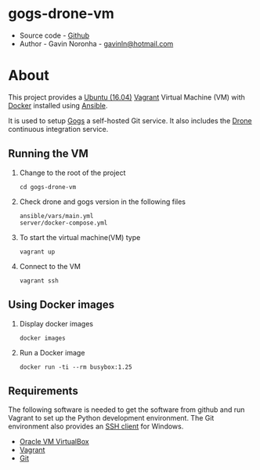 # gogs-drone-vm

* Source code - [Github][10]
* Author - Gavin Noronha - <gavinln@hotmail.com>

[10]: https://github.com/gavinln/gogs-drone-vm

# About

This project provides a [Ubuntu (16.04)][20] [Vagrant][30] Virtual Machine
(VM) with [Docker][40] installed using [Ansible][50].

[20]: http://releases.ubuntu.com/14.04/
[30]: http://www.vagrantup.com/
[40]: https://www.docker.com/
[50]: https://www.ansible.com/

It is used to setup [Gogs][60] a self-hosted Git service. It also includes
the [Drone][70] continuous integration service.

[60]: https://gogs.io/
[70]: http://try.drone.io/

## Running the VM

1. Change to the root of the project

    ```
    cd gogs-drone-vm
    ```

2. Check drone and gogs version in the following files

    ```
    ansible/vars/main.yml
    server/docker-compose.yml
    ```

3. To start the virtual machine(VM) type

    ```
    vagrant up
    ```

4. Connect to the VM

    ```
    vagrant ssh
    ```

## Using Docker images

1. Display docker images

    ```
    docker images
    ```

2. Run a Docker image

    ```
    docker run -ti --rm busybox:1.25
    ```

## Requirements

The following software is needed to get the software from github and run
Vagrant to set up the Python development environment. The Git environment
also provides an [SSH  client][200] for Windows.

* [Oracle VM VirtualBox][210]
* [Vagrant][220]
* [Git][230]

[200]: http://en.wikipedia.org/wiki/Secure_Shell
[210]: https://www.virtualbox.org/
[220]: http://vagrantup.com/
[230]: http://git-scm.com/
